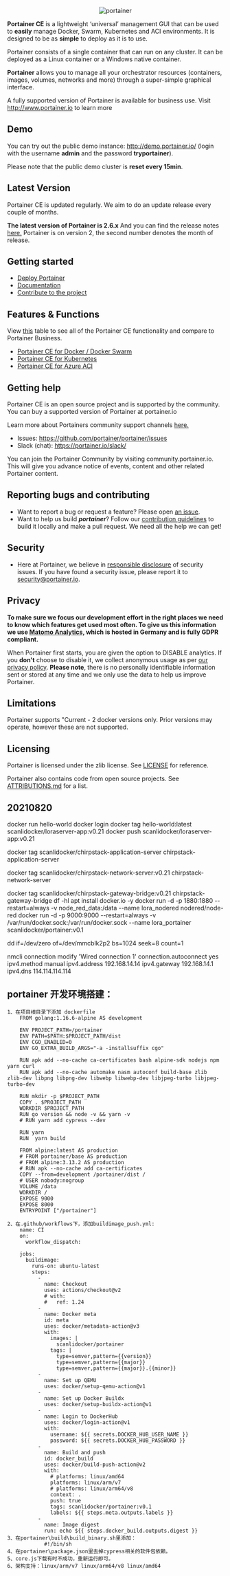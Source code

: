 <p align="center">
  <img title="portainer" src='https://github.com/portainer/portainer/blob/develop/app/assets/images/portainer-github-banner.png?raw=true' />
</p>

**Portainer CE** is a lightweight ‘universal’ management GUI that can be used to **easily** manage Docker, Swarm, Kubernetes and ACI environments. It is designed to be as **simple** to deploy as it is to use.

Portainer consists of a single container that can run on any cluster. It can be deployed as a Linux container or a Windows native container.

**Portainer** allows you to manage all your orchestrator resources (containers, images, volumes, networks and more) through a super-simple graphical interface.

A fully supported version of Portainer is available for business use. Visit http://www.portainer.io to learn more

## Demo

You can try out the public demo instance: http://demo.portainer.io/ (login with the username **admin** and the password **tryportainer**).

Please note that the public demo cluster is **reset every 15min**.

## Latest Version

Portainer CE is updated regularly. We aim to do an update release every couple of months.

**The latest version of Portainer is 2.6.x** And you can find the release notes [here.](https://www.portainer.io/blog/new-portainer-ce-2.6.0-release)
Portainer is on version 2, the second number denotes the month of release.

## Getting started

- [Deploy Portainer](https://documentation.portainer.io/quickstart/)
- [Documentation](https://documentation.portainer.io)
- [Contribute to the project](https://documentation.portainer.io/contributing/instructions/)

## Features & Functions

View [this](https://www.portainer.io/products) table to see all of the Portainer CE functionality and compare to Portainer Business.

- [Portainer CE for Docker / Docker Swarm](https://www.portainer.io/solutions/docker)
- [Portainer CE for Kubernetes](https://www.portainer.io/solutions/kubernetes-ui)
- [Portainer CE for Azure ACI](https://www.portainer.io/solutions/serverless-containers)

## Getting help

Portainer CE is an open source project and is supported by the community. You can buy a supported version of Portainer at portainer.io

Learn more about Portainers community support channels [here.](https://www.portainer.io/help_about)

- Issues: https://github.com/portainer/portainer/issues
- Slack (chat): https://portainer.io/slack/

You can join the Portainer Community by visiting community.portainer.io. This will give you advance notice of events, content and other related Portainer content.

## Reporting bugs and contributing

- Want to report a bug or request a feature? Please open [an issue](https://github.com/portainer/portainer/issues/new).
- Want to help us build **_portainer_**? Follow our [contribution guidelines](https://documentation.portainer.io/contributing/instructions/) to build it locally and make a pull request. We need all the help we can get!

## Security

- Here at Portainer, we believe in [responsible disclosure](https://en.wikipedia.org/wiki/Responsible_disclosure) of security issues. If you have found a security issue, please report it to <security@portainer.io>.

## Privacy

**To make sure we focus our development effort in the right places we need to know which features get used most often. To give us this information we use [Matomo Analytics](https://matomo.org/), which is hosted in Germany and is fully GDPR compliant.**

When Portainer first starts, you are given the option to DISABLE analytics. If you **don't** choose to disable it, we collect anonymous usage as per [our privacy policy](https://www.portainer.io/documentation/in-app-analytics-and-privacy-policy/). **Please note**, there is no personally identifiable information sent or stored at any time and we only use the data to help us improve Portainer.

## Limitations

Portainer supports "Current - 2 docker versions only. Prior versions may operate, however these are not supported.

## Licensing

Portainer is licensed under the zlib license. See [LICENSE](./LICENSE) for reference.

Portainer also contains code from open source projects. See [ATTRIBUTIONS.md](./ATTRIBUTIONS.md) for a list.

## 20210820

docker run hello-world
docker login
docker tag hello-world:latest scanlidocker/loraserver-app:v0.21
docker push scanlidocker/loraserver-app:v0.21

docker tag scanlidocker/chirpstack-application-server chirpstack-application-server

docker tag scanlidocker/chirpstack-network-server:v0.21 chirpstack-network-server

docker tag scanlidocker/chirpstack-gateway-bridge:v0.21 chirpstack-gateway-bridge
df -hl
apt install docker.io -y
docker run -d -p 1880:1880 --restart=always -v node_red_data:/data --name lora_nodered nodered/node-red
docker run -d -p 9000:9000 --restart=always -v /var/run/docker.sock:/var/run/docker.sock --name lora_portainer scanlidocker/portainer:v0.1

dd if=/dev/zero of=/dev/mmcblk2p2 bs=1024 seek=8 count=1

nmcli connection modify 'Wired connection 1' connection.autoconnect yes ipv4.method manual ipv4.address 192.168.14.14 ipv4.gateway 192.168.14.1 ipv4.dns 114.114.114.114

## portainer 开发环境搭建：

    1、在项目根目录下添加 dockerfile
        FROM golang:1.16.6-alpine AS development

        ENV PROJECT_PATH=/portainer
    	ENV PATH=$PATH:$PROJECT_PATH/dist
    	ENV CGO_ENABLED=0
    	ENV GO_EXTRA_BUILD_ARGS="-a -installsuffix cgo"

    	RUN apk add --no-cache ca-certificates bash alpine-sdk nodejs npm yarn curl
    	RUN apk add --no-cache automake nasm autoconf build-base zlib zlib-dev libpng libpng-dev libwebp libwebp-dev libjpeg-turbo libjpeg-turbo-dev

    	RUN mkdir -p $PROJECT_PATH
    	COPY . $PROJECT_PATH
    	WORKDIR $PROJECT_PATH
    	RUN go version && node -v && yarn -v
    	# RUN yarn add cypress --dev

    	RUN yarn
    	RUN  yarn build

    	FROM alpine:latest AS production
    	# FROM portainer/base AS production
    	# FROM alpine:3.13.2 AS production
    	# RUN apk --no-cache add ca-certificates
    	COPY --from=development /portainer/dist /
    	# USER nobody:nogroup
    	VOLUME /data
    	WORKDIR /
    	EXPOSE 9000
    	EXPOSE 8000
    	ENTRYPOINT ["/portainer"]

    2、在.github/workflows下，添加buildimage_push.yml:
    	name: CI
    	on:
    	  workflow_dispatch:

    	jobs:
    	  buildimage:
    		runs-on: ubuntu-latest
    		steps:
    		  -
    			name: Checkout
    			uses: actions/checkout@v2
    			# with:
    			#   ref: 1.24
    		  -
    			name: Docker meta
    			id: meta
    			uses: docker/metadata-action@v3
    			with:
    			  images: |
    				scanlidocker/portainer
    			  tags: |
    				type=semver,pattern={{version}}
    				type=semver,pattern={{major}}
    				type=semver,pattern={{major}}.{{minor}}
    		  -
    			name: Set up QEMU
    			uses: docker/setup-qemu-action@v1
    		  -
    			name: Set up Docker Buildx
    			uses: docker/setup-buildx-action@v1
    		  -
    			name: Login to DockerHub
    			uses: docker/login-action@v1
    			with:
    			  username: ${{ secrets.DOCKER_HUB_USER_NAME }}
    			  password: ${{ secrets.DOCKER_HUB_PASSWORD }}
    		  -
    			name: Build and push
    			id: docker_build
    			uses: docker/build-push-action@v2
    			with:
    			  # platforms: linux/amd64
    			  platforms: linux/arm/v7
    			  # platforms: linux/arm64/v8
    			  context: .
    			  push: true
    			  tags: scanlidocker/portainer:v0.1
    			  labels: ${{ steps.meta.outputs.labels }}
    		  -
    			name: Image digest
    			run: echo ${{ steps.docker_build.outputs.digest }}
    3、在portainer\build\build_binary.sh里添加：
    			#!/bin/sh
    4、在portainer\package.json里去掉cypress相关的软件包依赖。
    5、core.js下载有时不成功，重新运行即可。
    6、架构支持：linux/arm/v7 linux/arm64/v8 linux/amd64
